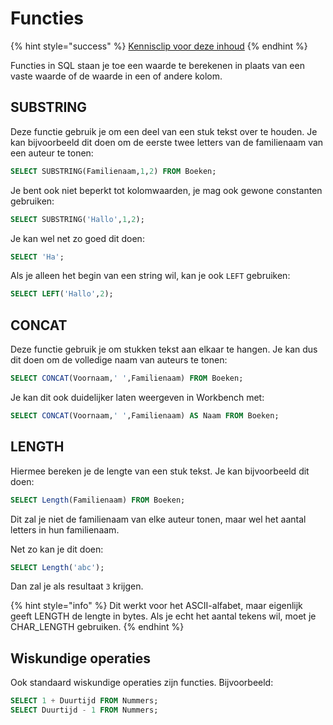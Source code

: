 # Functies

{% hint style="success" %}
[Kennisclip voor deze inhoud](https://youtu.be/u8wtx8u5Xc0)
{% endhint %}

Functies in SQL staan je toe een waarde te berekenen in plaats van een vaste waarde of de waarde in een of andere kolom.

## SUBSTRING

Deze functie gebruik je om een deel van een stuk tekst over te houden. Je kan bijvoorbeeld dit doen om de eerste twee letters van de familienaam van een auteur te tonen:

```sql
SELECT SUBSTRING(Familienaam,1,2) FROM Boeken;
```

Je bent ook niet beperkt tot kolomwaarden, je mag ook gewone constanten gebruiken:

```sql
SELECT SUBSTRING('Hallo',1,2);
```

Je kan wel net zo goed dit doen:

```sql
SELECT 'Ha';
```

Als je alleen het begin van een string wil, kan je ook `LEFT` gebruiken:

```sql
SELECT LEFT('Hallo',2);
```

## CONCAT

Deze functie gebruik je om stukken tekst aan elkaar te hangen. Je kan dus dit doen om de volledige naam van auteurs te tonen:

```sql
SELECT CONCAT(Voornaam,' ',Familienaam) FROM Boeken;
```

Je kan dit ook duidelijker laten weergeven in Workbench met:

```sql
SELECT CONCAT(Voornaam,' ',Familienaam) AS Naam FROM Boeken;
```

## LENGTH

Hiermee bereken je de lengte van een stuk tekst. Je kan bijvoorbeeld dit doen:

```sql
SELECT Length(Familienaam) FROM Boeken;
```

Dit zal je niet de familienaam van elke auteur tonen, maar wel het aantal letters in hun familienaam.

Net zo kan je dit doen:

```sql
SELECT Length('abc');
```

Dan zal je als resultaat `3` krijgen.

{% hint style="info" %}
Dit werkt voor het ASCII-alfabet, maar eigenlijk geeft LENGTH de lengte in bytes. Als je echt het aantal tekens wil, moet je CHAR\_LENGTH gebruiken.
{% endhint %}

## Wiskundige operaties

Ook standaard wiskundige operaties zijn functies. Bijvoorbeeld:

```sql
SELECT 1 + Duurtijd FROM Nummers;
SELECT Duurtijd - 1 FROM Nummers;
```
